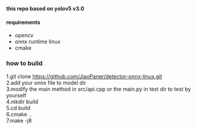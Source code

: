 
**this repo based on yolov5 v3.0**
#### requirements
* opencv 
* onnx runtime linux
* cmake


### how to build
1.git clone  https://github.com/JiaoPaner/detector-onnx-linux.git <br>
2.add your onnx file to model dir<br>
3.modify the main method in src/api.cpp or the main.py in test dir to test by yourself <br>
4.mkdir build <br>
5.cd build <br>
6.cmake ..<br>
7.make -j8<br>
